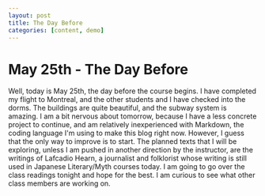 ```yaml
---
layout: post
title: The Day Before
categories: [content, demo]
---
```


# May 25th - The Day Before

Well, today is May 25th, the day before the course begins. I have completed my flight to Montreal, and the other students and I have checked into the dorms. The buildings are quite beautiful, and the subway system is amazing. I am a bit nervous about tomorrow, because I have a less concrete project to continue, and am relatively inexperienced with Markdown, the coding language I'm using to make this blog right now. However, I guess that the only way to improve is to start. The planned texts that I will be exploring, unless I am pushed in another direction by the instructor, are the writings of Lafcadio Hearn, a journalist and folklorist whose writing is still used in Japanese Literary/Myth courses today. I am going to go over the class readings tonight and hope for the best. I am curious to see what other class members are working on.
